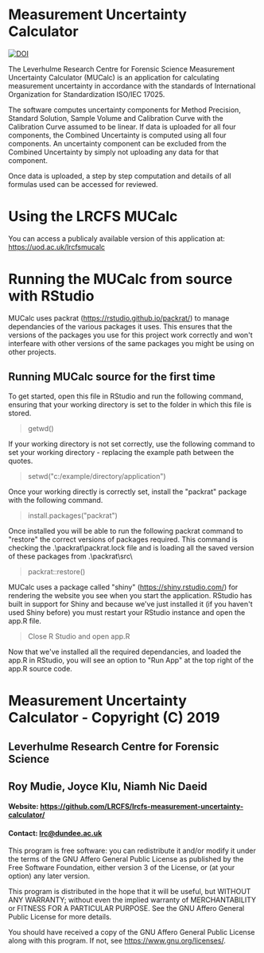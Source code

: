 # Measurement Uncertainty Calculator

[![DOI](https://zenodo.org/badge/187221339.svg)](https://zenodo.org/badge/latestdoi/187221339)

The Leverhulme Research Centre for Forensic Science Measurement Uncertainty Calculator (MUCalc) is an application for calculating measurement uncertainty in accordance with the standards of International Organization for Standardization ISO/IEC 17025.

The software computes uncertainty components for Method Precision, Standard Solution, Sample Volume and Calibration Curve with the Calibration Curve assumed to be linear. If data is uploaded for all four components, the Combined Uncertainty is computed using all four components. An uncertainty component can be excluded from the Combined Uncertainty by simply not uploading any data for that component.

Once data is uploaded, a step by step computation and details of all formulas used can be accessed for reviewed.

# Using the LRCFS MUCalc
You can access a publicaly available version of this application at: https://uod.ac.uk/lrcfsmucalc

# Running the MUCalc from source with RStudio
MUCalc uses packrat (https://rstudio.github.io/packrat/) to manage dependancies of the various packages it uses.
This ensures that the versions of the packages you use for this project work correctly and won't interfeare with
other versions of the same packages you might be using on other projects.

## Running MUCalc source for the first time
To get started, open this file in RStudio and run the following command, ensuring that your working directory is set to the folder in which this file is stored.
> getwd()

If your working directory is not set correctly, use the following command to set your working directory - replacing the example path between the quotes.
> setwd("c:/example/directory/application")

Once your working directly is correctly set, install the "packrat" package with the following command.
> install.packages("packrat")

Once installed you will be able to run the following packrat command to "restore" the correct versions of packages required.
This command is checking the .\packrat\packrat.lock file and is loading all the saved version of these packages from .\packrat\src\
> packrat::restore()

MUCalc uses a package called "shiny" (https://shiny.rstudio.com/) for rendering the website you see when you start the application.
RStudio has built in support for Shiny and because we've just installed it (if you haven't used Shiny before) you must restart your RStudio instance and open the app.R file.

> Close R Studio and open app.R

Now that we've installed all the required dependancies, and loaded the app.R in RStudio, you will see an option to "Run App" at the top right of the app.R source code. 

# Measurement Uncertainty Calculator - Copyright (C) 2019
## Leverhulme Research Centre for Forensic Science
## Roy Mudie, Joyce Klu, Niamh Nic Daeid
#### Website: https://github.com/LRCFS/lrcfs-measurement-uncertainty-calculator/
#### Contact: lrc@dundee.ac.uk

This program is free software: you can redistribute it and/or modify
it under the terms of the GNU Affero General Public License as published
by the Free Software Foundation, either version 3 of the License, or
(at your option) any later version.

This program is distributed in the hope that it will be useful,
but WITHOUT ANY WARRANTY; without even the implied warranty of
MERCHANTABILITY or FITNESS FOR A PARTICULAR PURPOSE.  See the
GNU Affero General Public License for more details.

You should have received a copy of the GNU Affero General Public License
along with this program.  If not, see <https://www.gnu.org/licenses/>. 

